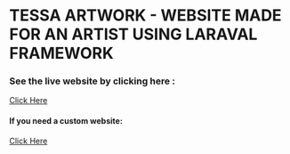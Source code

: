 <h1>TESSA ARTWORK - WEBSITE MADE FOR AN ARTIST USING LARAVAL FRAMEWORK</h1>
<h3>See the live website by clicking here :</h3> <a href="https://www.tessaartwork.online"> Click Here</a>
<h4>If you need a custom website:</h4><a href="https://www.instagram.com/krishnadev_p_melevila">Click Here</a>
